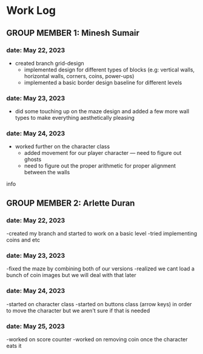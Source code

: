 # Work Log

## GROUP MEMBER 1: Minesh Sumair

### date: May 22, 2023
- created branch grid-design
  - implemented design for different types of blocks (e.g: vertical walls, horizontal walls, corners, coins, power-ups)
  - implemented a basic border design baseline for different levels

### date: May 23, 2023
- did some touching up on the maze design and added a few more wall types to make everything aesthetically pleasing

### date: May 24, 2023
- worked further on the character class
  - added movement for our player character — need to figure out ghosts
  - need to figure out the proper arithmetic for proper alignment between the walls

info


## GROUP MEMBER 2: Arlette Duran

### date: May 22, 2023
-created my branch and started to work on a basic level
-tried implementing coins and etc

### date: May 23, 2023
-fixed the maze by combining both of our versions
-realized we cant load a bunch of coin images but we will deal with that later

### date: May 24, 2023
-started on character class
-started on buttons class (arrow keys) in order to move the character but we aren't sure if that is needed

### date: May 25, 2023
-worked on score counter
-worked on removing coin once the character eats it
